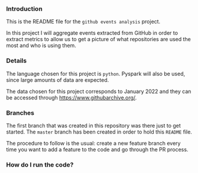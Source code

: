 ### Introduction
This is the README file for the `github events analysis` project.

In this project I will aggregate events extracted from GitHub in order to
extract metrics to allow us to get a picture of what repositories
are used the most and who is using them.

### Details
The language chosen for this project is `python`. Pyspark will also be used,
since large amounts of data are expected.

The data chosen for this project corresponds to January 2022 and they can be
accessed through https://www.githubarchive.org/.

### Branches
The first branch that was created in this repository was there just to get
started. The `master` branch has been created in order to hold this `README`
file.

The procedure to follow is the usual: create a new feature branch every time
you want to add a feature to the code and go through the PR process.

### How do I run the code?